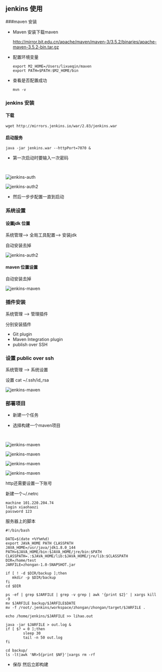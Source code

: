 ## jenkins 使用





###maven 安装

- Maven 安装下载maven

  http://mirror.bit.edu.cn/apache/maven/maven-3/3.5.2/binaries/apache-maven-3.5.2-bin.tar.gz

- 配置环境变量

  ```
  export M2_HOME=/Users/lixueqin/maven
  export PATH=$PATH:$M2_HOME/bin
  ```

- 查看是否配置成功

  ```
  mvn -v
  ```





### jenkins 安装



#### 下载

```
wget http://mirrors.jenkins.io/war/2.83/jenkins.war
```



#### 启动服务

```
java -jar jenkins.war --httpPort=7070 &
```



* 第一次启动时要输入一次密码

  ​

![jenkins-auth](../images/jenkins-auth.png)





![jenkins-auth2](../images/jenkins-auth2.png)

*  然后一步步配置一直到启动





### 系统设置

#### 设置jdk 位置

系统管理—>  全局工具配置—> 安装jdk

自动安装去掉

![jenkins-auth2](../images/jenkins-jdk.png)



#### maven 位置设置

自动安装去掉

![jenkins-maven](../images/jekins-maven.png)





###  插件安装

系统管理 —> 管理插件



分别安装插件

* Git plugin
* Maven Integration plugin
* publish over SSH





### 设置 public over  ssh

系统管理 —> 系统设置

设置 cat ~/.ssh/id_rsa

![jenkins-maven](../images/jenkins-ssh.png)







### 部署项目

* 新建一个任务

* 选择构建一个maven项目

  ​

![jenkins-maven](../images/jenkins-maven1.png)



![jenkins-maven](../images/jenkins-maven2.png)





![jenkins-maven](../images/jenkins-maven3.png)



![jenkins-maven](../images/jenkins-maven4.png)



http还需要设置一下账号

新建一个~/.netrc

```
machine 101.220.204.74
login xiaohaozi
password 123

```



服务器上的脚本

```shell
#!/bin/bash

DATE=$(date +%Y%m%d)
export JAVA_HOME PATH CLASSPATH
JAVA_HOME=/usr/java/jdk1.8.0_144
PATH=$JAVA_HOME/bin:$JAVA_HOME/jre/bin:$PATH
CLASSPATH=.:$JAVA_HOME/lib:$JAVA_HOME/jre/lib:$CLASSPATH
DIR=/home/test
JARFILE=zhongan-1.0-SNAPSHOT.jar

if [ ! -d $DIR/backup ];then
   mkdir -p $DIR/backup
fi
cd $DIR

ps -ef | grep $JARFILE | grep -v grep | awk '{print $2}' | xargs kill -9
mv $JARFILE backup/$JARFILE$DATE
mv -f /root/.jenkins/workspace/zhongan/zhongan/target/$JARFILE .

echo /home/jenkins/$JARFILE >> lihao.out

java -jar $JARFILE > out.log &
if [ $? = 0 ];then
        sleep 30
        tail -n 50 out.log
fi

cd backup/
ls -lt|awk 'NR>5{print $NF}'|xargs rm -rf
```

* 保存 然后立即构建